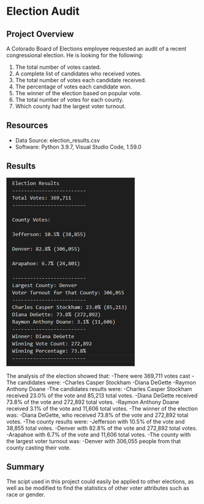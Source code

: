 # Election Audit
 
## Project Overview
A Colorado Board of Elections employee requested an audit of a recent congressional election. He is looking for the following:

1. The total number of votes casted.
2. A complete list of candidates who received votes.
3. The total number of votes each candidate received.
4. The percentage of votes each candidate won.
5. The winner of the election based on popular vote.
6. The total number of votes for each county.
7. Which county had the largest voter turnout.

## Resources
- Data Source: election_results.csv
- Software: Python 3.9.7, Visual Studio Code, 1.59.0

## Results 
![alt text](https://github.com/thehatch4815162342/Election_Analysis/blob/main/Election%20Results.png?raw=true)


The analysis of the election showed that:
 -There were 369,711 votes cast
 -The candidates were:
    -Charles Casper Stockham 
    -Diana DeGette
    -Raymon Anthony Doane
-The candidates results were:
    -Charles Casper Stockham received 23.0% of the vote and 85,213 total votes.
    -Diana DeGette received 73.8% of the vote and 272,892 total votes.
    -Raymon Anthony Doane received 3.1% of the vote and 11,606 total votes.
-The winner of the election was:
    -Diana DeGette, who received 73.8% of the vote and 272,892 total votes.
-The county results were:
    -Jefferson with 10.5% of the vote and 38,855 total votes.
    -Denver with 82.8% of the vote and 272,892 total votes.
    -Arapahoe with 6.7% of the vote and 11,606 total votes.
-The county with the largest voter turnout was:
     -Denver with 306,055 people from that county casting their vote.
## Summary
The scipt used in this project could easily be applied to other elections, as well as be modified to find the statistics of other voter attributes such as race or gender.
